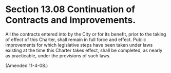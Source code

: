 Section 13.08 Continuation of Contracts and Improvements.
=========================================================

All the contracts entered into by the City or for its benefit, prior to
the taking of effect of this Charter, shall remain in full force and
effect. Public improvements for which legislative steps have been taken
under laws existing at the time this Charter takes effect, shall be
completed, as nearly as practicable, under the provisions of such laws.

(Amended 11-4-08.)
